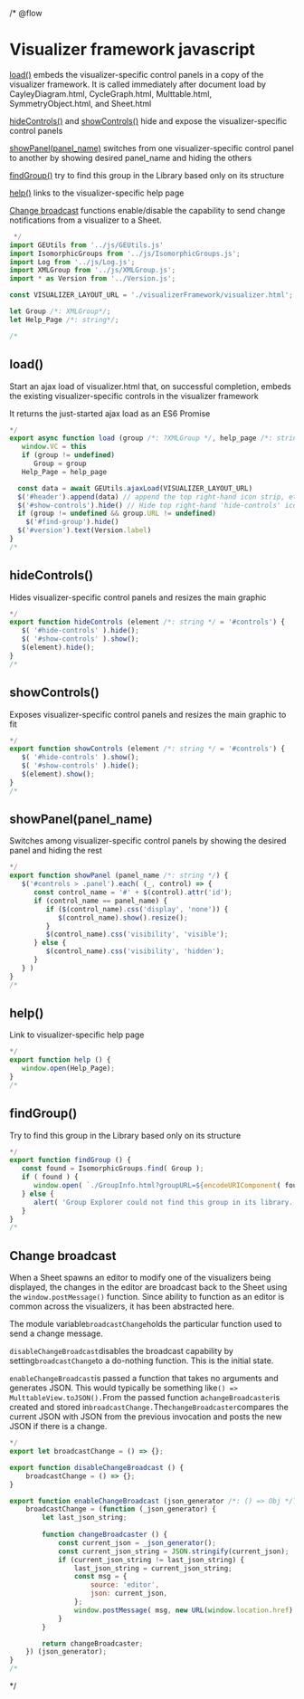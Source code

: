 /* @flow
# Visualizer framework javascript

[load()](#load) embeds the visualizer-specific control panels in a copy of the visualizer
framework. It is called immediately after document load by CayleyDiagram.html, CycleGraph.html,
Multtable.html, SymmetryObject.html, and Sheet.html

[hideControls()](#hidecontrols) and [showControls()](#showcontrols) hide and expose the
visualizer-specific control panels

[showPanel(panel_name)](#showpanelpanel_name) switches from one visualizer-specific control panel
to another by showing desired panel_name and hiding the others

[findGroup()](#findGroup) try to find this group in the Library based only on its structure

[help()](#help) links to the visualizer-specific help page

[Change broadcast](#change-broadcast) functions enable/disable the capability to send change notifications
from a visualizer to a Sheet.

```javascript
 */
import GEUtils from '../js/GEUtils.js'
import IsomorphicGroups from '../js/IsomorphicGroups.js';
import Log from '../js/Log.js';
import XMLGroup from '../js/XMLGroup.js';
import * as Version from '../Version.js';

const VISUALIZER_LAYOUT_URL = './visualizerFramework/visualizer.html';

let Group /*: XMLGroup*/;
let Help_Page /*: string*/;

/*
```
## load()
Start an ajax load of visualizer.html that, on successful completion, embeds the existing
visualizer-specific controls in the visualizer framework

It returns the just-started ajax load as an ES6 Promise

```javascript
*/
export async function load (group /*: ?XMLGroup */, help_page /*: string */) /*: Promise<void> */ {
   window.VC = this
   if (group != undefined)
      Group = group
   Help_Page = help_page

  const data = await GEUtils.ajaxLoad(VISUALIZER_LAYOUT_URL)
  $('#header').append(data) // append the top right-hand icon strip, etc. to header
  $('#show-controls').hide() // Hide top right-hand 'hide-controls' icon initially
  if (group != undefined && group.URL != undefined)
    $('#find-group').hide()
  $('#version').text(Version.label)
}
/*
```
## hideControls()
Hides visualizer-specific control panels and resizes the main graphic
```javascript
*/
export function hideControls (element /*: string */ = '#controls') {
   $( '#hide-controls' ).hide();
   $( '#show-controls' ).show();
   $(element).hide();
}
/*
```
## showControls()
Exposes visualizer-specific control panels and resizes the main graphic to fit
```javascript
*/
export function showControls (element /*: string */ = '#controls') {
   $( '#hide-controls' ).show();
   $( '#show-controls' ).hide();
   $(element).show();
}
/*
```
## showPanel(panel_name)
Switches among visualizer-specific control panels by showing the desired panel and hiding the rest
```javascript
*/
export function showPanel (panel_name /*: string */) {
   $('#controls > .panel').each( (_, control) => {
      const control_name = '#' + $(control).attr('id');
      if (control_name == panel_name) {
         if ($(control_name).css('display', 'none')) {
            $(control_name).show().resize();
         }
         $(control_name).css('visibility', 'visible');
      } else {
         $(control_name).css('visibility', 'hidden');
      }
   } )
}
/*
```
## help()
Link to visualizer-specific help page
```javascript
*/
export function help () {
   window.open(Help_Page);
}
/*
```
## findGroup()
Try to find this group in the Library based only on its structure
```javascript
*/
export function findGroup () {
   const found = IsomorphicGroups.find( Group );
   if ( found ) {
      window.open( `./GroupInfo.html?groupURL=${encodeURIComponent( found.URL )}` );
   } else {
      alert( 'Group Explorer could not find this group in its library.' );
   }
}
/*
```
## Change broadcast
When a Sheet spawns an editor to modify one of the visualizers being displayed, the
changes in the editor are broadcast back to the Sheet using the `window.postMessage()`
function. Since ability to function as an editor is common across the visualizers, it
has been abstracted here. 

The module variable`broadcastChange`holds the particular function used to send a change
message.

`disableChangeBroadcast`disables the broadcast capability by setting`broadcastChange`to a
do-nothing function. This is the initial state.

`enableChangeBroadcast`is passed a function that takes no arguments and generates JSON.
This would typically be something like`() => MulttableView.toJSON().`From the passed function
a`changeBroadcaster`is created and stored in`broadcastChange.`The`changeBroadcaster`compares
the current JSON with JSON from the previous invocation and posts the new JSON if there is a change.
```javascript
*/
export let broadcastChange = () => {};

export function disableChangeBroadcast () {
    broadcastChange = () => {};
}

export function enableChangeBroadcast (json_generator /*: () => Obj */) {
    broadcastChange = (function (_json_generator) {
        let last_json_string;
        
        function changeBroadcaster () {
            const current_json = _json_generator();
            const current_json_string = JSON.stringify(current_json);
            if (current_json_string != last_json_string) {
                last_json_string = current_json_string;
                const msg = {
                    source: 'editor',
                    json: current_json,
                };
                window.postMessage( msg, new URL(window.location.href).origin );
            }
        }

        return changeBroadcaster;
    }) (json_generator);
}
/*
```
 */
